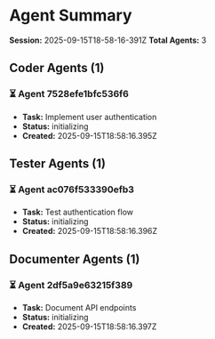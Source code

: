 # Agent Summary

**Session:** 2025-09-15T18-58-16-391Z
**Total Agents:** 3

## Coder Agents (1)

### ⏳ Agent 7528efe1bfc536f6
- **Task:** Implement user authentication
- **Status:** initializing
- **Created:** 2025-09-15T18:58:16.395Z

## Tester Agents (1)

### ⏳ Agent ac076f533390efb3
- **Task:** Test authentication flow
- **Status:** initializing
- **Created:** 2025-09-15T18:58:16.396Z

## Documenter Agents (1)

### ⏳ Agent 2df5a9e63215f389
- **Task:** Document API endpoints
- **Status:** initializing
- **Created:** 2025-09-15T18:58:16.397Z

